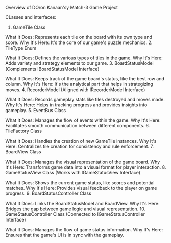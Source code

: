 Overview of DOron Kanaan'sy Match-3 Game Project

CLasses and interfaces:
1. GameTile Class

What It Does: Represents each tile on the board with its own type and score.
Why It's Here: It's the core of our game's puzzle mechanics.
2. TileType Enum

What It Does: Defines the various types of tiles in the game.
Why It's Here: Adds variety and strategy elements to our game.
3. BoardStatusModel (Complements IBoardStatusModel Interface)

What It Does: Keeps track of the game board's status, like the best row and column.
Why It's Here: It's the analytical part that helps in strategizing moves.
4. RecorderModel (Aligned with IRecorderModel Interface)

What It Does: Records gameplay stats like tiles destroyed and moves made.
Why It's Here: Helps in tracking progress and provides insights into gameplay.
5. EventBus Class

What It Does: Manages the flow of events within the game.
Why It's Here: Facilitates smooth communication between different components.
6. TileFactory Class

What It Does: Handles the creation of new GameTile instances.
Why It's Here: Centralizes tile creation for consistency and rule enforcement.
7. BoardView Class

What It Does: Manages the visual representation of the game board.
Why It's Here: Transforms game data into a visual format for player interaction.
8. GameStatusView Class (Works with IGameStatusView Interface)

What It Does: Shows the current game status, like scores and potential matches.
Why It's Here: Provides visual feedback to the player on game progress.
9. BoardStatusController Class

What It Does: Links the BoardStatusModel and BoardView.
Why It's Here: Bridges the gap between game logic and visual representation.
10. GameStatusController Class (Connected to IGameStatusController Interface)

What It Does: Manages the flow of game status information.
Why It's Here: Ensures that the game's UI is in sync with the gameplay.
